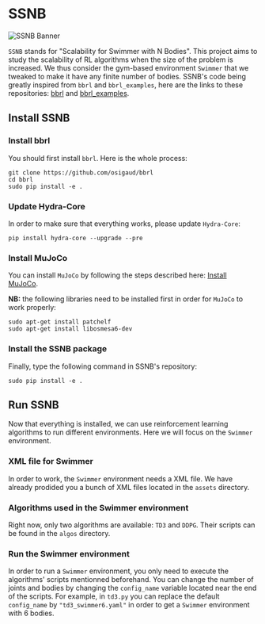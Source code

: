 # SSNB

![SSNB Banner](https://github.com/PaulTiberiu/SSNB/blob/main/SSNB.png)

`SSNB` stands for "Scalability for Swimmer with N Bodies". This project aims to study the scalability of RL algorithms when the size of the problem is increased. We thus consider the gym-based environment `Swimmer` that we tweaked to make it have any finite number of bodies. SSNB's code being greatly inspired from `bbrl` and `bbrl_examples`, here are the links to these repositories: [bbrl](https://github.com/osigaud/bbrl) and [bbrl_examples](https://github.com/osigaud/bbrl_examples).


## Install SSNB

### Install bbrl

You should first install `bbrl`. Here is the whole process:
```
git clone https://github.com/osigaud/bbrl
cd bbrl
sudo pip install -e .
```


### Update Hydra-Core

In order to make sure that everything works, please update `Hydra-Core`:
```
pip install hydra-core --upgrade --pre
```


### Install MuJoCo

You can install `MuJoCo` by following the steps described here: [Install MuJoCo](https://github.com/openai/mujoco-py#install-mujoco).

**NB:** the following libraries need to be installed first in order for `MuJoCo` to work properly:
```
sudo apt-get install patchelf
sudo apt-get install libosmesa6-dev
```


### Install the SSNB package

Finally, type the following command in SSNB's repository:
```
sudo pip install -e .
```


## Run SSNB

Now that everything is installed, we can use reinforcement learning algorithms to run different environments. Here we will focus on the `Swimmer` environment.


### XML file for Swimmer

In order to work, the `Swimmer` environment needs a XML file. We have already prodided you a bunch of XML files located in the `assets` directory.


### Algorithms used in the Swimmer environment

Right now, only two algorithms are available: `TD3` and `DDPG`. Their scripts can be found in the `algos` directory.


### Run the Swimmer environment

In order to run a `Swimmer` environment, you only need to execute the algorithms' scripts mentionned beforehand. You can change the number of joints and bodies by changing the `config_name` variable located near the end of the scripts. For example, in `td3.py` you can replace the default `config_name` by `"td3_swimmer6.yaml"` in order to get a `Swimmer` environment with 6 bodies.
